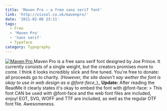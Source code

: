 ```yaml
---
title: 'Maven Pro – a free sans serif font'
link: 'http://vissol.co.uk/mavenpro/'
date: '2011-02-08 23:11'
tags:
  - Free
  - 'Maven Pro'
  - 'Sans serif'
  - Typeface
category: Typography
---
```


[ ![](http://vissol.co.uk/mavenpro/images/closer-look.jpg "Maven Pro") ](http://vissol.co.uk/mavenpro/) Maven Pro is a free sans serif font designed by Joe Prince. It currently consists of a single weight, but the creators promises more to come. I think it looks incredibly slick and fine tuned. You're free to donate: all proceeds go to charity. _(However, the site doesn't say wether the font is okay to use in web design as a @font-face__)_ **Update:** After reading the ReadMe it clearly states it's okay to embed the font with @font-face: > This font CAN be used with @font-face and the web font files are included, enjoy!
EOT, SVG, WOFF and TTF are included, as well as the regular OTF font file. Awesomeness.
